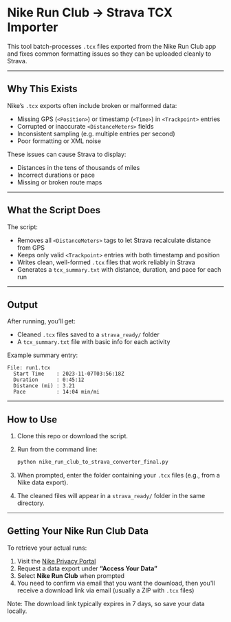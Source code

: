 # Nike Run Club → Strava TCX Importer

This tool batch-processes `.tcx` files exported from the Nike Run Club app and fixes common formatting issues so they can be uploaded cleanly to Strava.

---

## Why This Exists

Nike’s `.tcx` exports often include broken or malformed data:

- Missing GPS (`<Position>`) or timestamp (`<Time>`) in `<Trackpoint>` entries
- Corrupted or inaccurate `<DistanceMeters>` fields
- Inconsistent sampling (e.g. multiple entries per second)
- Poor formatting or XML noise

These issues can cause Strava to display:

- Distances in the tens of thousands of miles
- Incorrect durations or pace
- Missing or broken route maps

---

## What the Script Does

The script:

- Removes all `<DistanceMeters>` tags to let Strava recalculate distance from GPS
- Keeps only valid `<Trackpoint>` entries with both timestamp and position
- Writes clean, well-formed `.tcx` files that work reliably in Strava
- Generates a `tcx_summary.txt` with distance, duration, and pace for each run

---

## Output

After running, you’ll get:

- Cleaned `.tcx` files saved to a `strava_ready/` folder
- A `tcx_summary.txt` file with basic info for each activity

Example summary entry:

```
File: run1.tcx
  Start Time    : 2023-11-07T03:56:18Z
  Duration      : 0:45:12
  Distance (mi) : 3.21
  Pace          : 14:04 min/mi
```

---

## How to Use

1. Clone this repo or download the script.
2. Run from the command line:

   ```bash
   python nike_run_club_to_strava_converter_final.py
   ```

3. When prompted, enter the folder containing your `.tcx` files (e.g., from a Nike data export).
4. The cleaned files will appear in a `strava_ready/` folder in the same directory.

---

## Getting Your Nike Run Club Data

To retrieve your actual runs:

1. Visit the [Nike Privacy Portal](https://privacy.nike.com)
2. Request a data export under **“Access Your Data”**
3. Select **Nike Run Club** when prompted
4. You need to confirm via email that you want the download, then you'll receive a download link via email (usually a ZIP with `.tcx` files)

Note: The download link typically expires in 7 days, so save your data locally.